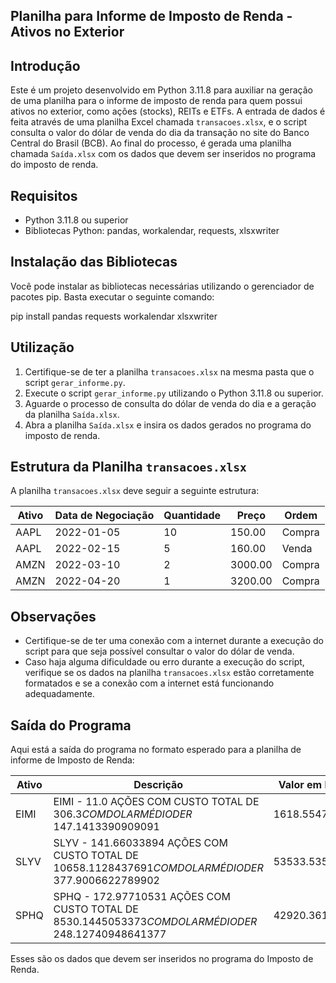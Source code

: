 ## Planilha para Informe de Imposto de Renda - Ativos no Exterior

## Introdução

Este é um projeto desenvolvido em Python 3.11.8 para auxiliar na geração de uma planilha para o informe de imposto de renda para quem possui ativos no exterior, como ações (stocks), REITs e ETFs. A entrada de dados é feita através de uma planilha Excel chamada `transacoes.xlsx`, e o script consulta o valor do dólar de venda do dia da transação no site do Banco Central do Brasil (BCB). Ao final do processo, é gerada uma planilha chamada `Saída.xlsx` com os dados que devem ser inseridos no programa do imposto de renda.

## Requisitos

- Python 3.11.8 ou superior
- Bibliotecas Python: pandas, workalendar, requests, xlsxwriter

## Instalação das Bibliotecas

Você pode instalar as bibliotecas necessárias utilizando o gerenciador de pacotes pip. Basta executar o seguinte comando:

pip install pandas requests workalendar xlsxwriter


## Utilização

1. Certifique-se de ter a planilha `transacoes.xlsx` na mesma pasta que o script `gerar_informe.py`.
2. Execute o script `gerar_informe.py` utilizando o Python 3.11.8 ou superior.
3. Aguarde o processo de consulta do dólar de venda do dia e a geração da planilha `Saída.xlsx`.
4. Abra a planilha `Saída.xlsx` e insira os dados gerados no programa do imposto de renda.

## Estrutura da Planilha `transacoes.xlsx`

A planilha `transacoes.xlsx` deve seguir a seguinte estrutura:

| Ativo    | Data de Negociação | Quantidade | Preço  | Ordem   |
|----------|---------------------|------------|--------|---------|
| AAPL     | 2022-01-05          | 10         | 150.00 | Compra  |
| AAPL     | 2022-02-15          | 5          | 160.00 | Venda   |
| AMZN     | 2022-03-10          | 2          | 3000.00| Compra  |
| AMZN     | 2022-04-20          | 1          | 3200.00| Compra  |

## Observações

- Certifique-se de ter uma conexão com a internet durante a execução do script para que seja possível consultar o valor do dólar de venda.
- Caso haja alguma dificuldade ou erro durante a execução do script, verifique se os dados na planilha `transacoes.xlsx` estão corretamente formatados e se a conexão com a internet está funcionando adequadamente.

## Saída do Programa

Aqui está a saída do programa no formato esperado para a planilha de informe de Imposto de Renda:

| Ativo | Descrição | Valor em Reais (R$) |
|-------|------------|---------------------|
| EIMI  | EIMI - 11.0 AÇÕES COM CUSTO TOTAL DE $306.3 COM DOLAR MÉDIO DE R$ 147.1413390909091 | 1618.55473 |
| SLYV  | SLYV - 141.66033894 AÇÕES COM CUSTO TOTAL DE $10658.1128437691 COM DOLAR MÉDIO DE R$ 377.9006622789902 | 53533.53590409223 |
| SPHQ  | SPHQ - 172.97710531 AÇÕES COM CUSTO TOTAL DE $8530.1445053373 COM DOLAR MÉDIO DE R$ 248.12740948641377 | 42920.36104102889 |

Esses são os dados que devem ser inseridos no programa do Imposto de Renda.
